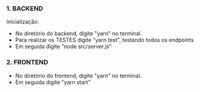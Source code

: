 ### 1. BACKEND
Inicialização:
  
   * No diretório do backend, digite "yarn" no terminal.
   * Para realizar os TESTES digite "yarn test", testando todos os endpoints
   * Em seguida digite "node src/server.js"

### 2. FRONTEND
  
   * No diretório do frontend, digite "yarn" no terminal.
   * Em seguida digite "yarn start"



